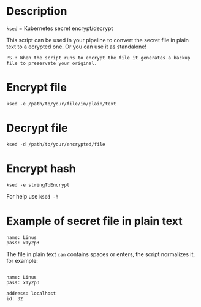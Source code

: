 # Description
`ksed` = Kubernetes secret encrypt/decrypt

This script can be used in your pipeline to convert the secret file in plain text to a ecrypted one.
Or you can use it as standalone! 

`PS.: When the script runs to encrypt the file it generates a backup file to preservate your original.`

# Encrypt file
`ksed -e /path/to/your/file/in/plain/text`

# Decrypt file
`ksed -d /path/to/your/encrypted/file`

# Encrypt hash
`ksed -e stringToEncrypt`

For help use `ksed -h`

# Example of secret file in plain text

```
name: Linus
pass: x1y2p3
```

The file in plain text `can` contains spaces or enters, the script normalizes it, for example: 

```

name: Linus
pass: x1y2p3

address: localhost      
id: 32 
```
